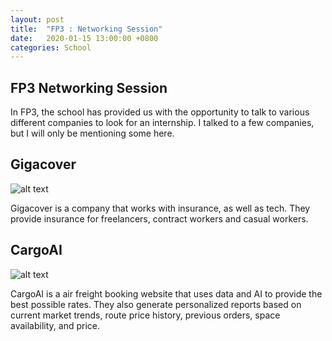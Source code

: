 ```yaml
---
layout: post
title:  "FP3 : Networking Session"
date:   2020-01-15 13:00:00 +0800
categories: School
---
```


## FP3 Networking Session
In FP3, the school has provided us with the opportunity to talk to various different companies to look for an internship. I talked to a few companies, but I will only be mentioning some here.

## Gigacover
![alt text](https://www.gigacover.com/img/logos/gc.logo.name.png "Gigacover")

Gigacover is a company that works with insurance, as well as tech. They provide insurance for freelancers, contract workers and casual workers.

## CargoAI
![alt text](https://cargoai.co/wp-content/uploads/2019/07/cargoaiwebsitelogo-5-300x81.png "CargoAI")

CargoAI is a air freight booking website that uses data and AI to provide the best possible rates. They also generate personalized reports based on current market trends, route price history, previous orders, space availability, and price.
